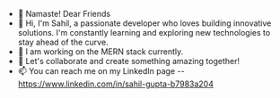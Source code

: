 - 👋 Namaste! Dear Friends
- 👀 Hi, I'm Sahil, a passionate developer who loves building innovative solutions. I'm constantly learning and exploring new technologies to stay ahead of the curve.
- 🌱 I am working on the MERN stack currently.
- 💞️ Let's collaborate and create something amazing together!
- 📫  You can reach me on my LinkedIn page -- https://www.linkedin.com/in/sahil-gupta-b7983a204 

<!---
sahilg28/sahilg28 is a ✨ special ✨ repository because its `README.md` (this file) appears on your GitHub profile.
You can click the Preview link to take a look at your changes.
--->
